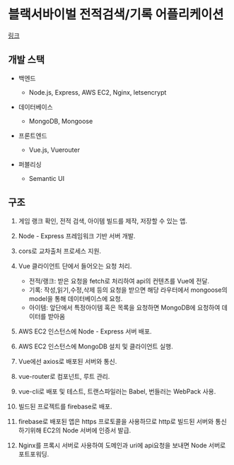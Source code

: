# 블랙서바이벌 전적검색/기록 어플리케이션
[링크](https://eeong-blacksurvival.web.app)
## 개발 스택

- 백엔드	
	- Node.js, Express, AWS EC2, Nginx, letsencrypt

- 데이터베이스
	- MongoDB, Mongoose

- 프론트엔드	
	- Vue.js, Vuerouter

- 퍼블리싱
	- Semantic UI

## 구조

 1. 게임 랭크 확인, 전적 검색, 아이템 빌드를 제작, 저장할 수 있는 앱.

 2. Node - Express 프레임워크 기반 서버 개발.

 3. cors로 교차출처 프로세스 지원.

 4. Vue 클라이언트 단에서 들어오는 요청 처리.	
	- 전적/랭크: 받은 요청을 fetch로 처리하여 api의 컨텐츠를 Vue에 전달.
	- 기록: 작성,읽기,수정,삭제 등의 요청을 받으면 해당 라우터에서 mongoose의 model을 통해 데이터베이스에 요청.
	- 아이템: 앞단에서 특정아이템 혹은 목록을 요청하면 MongoDB에 요청하여 데이터를 받아옴

 5. AWS EC2 인스턴스에 Node - Express 서버 배포.

 6. AWS EC2 인스턴스에 MongoDB 설치 및 클라이언트 실행.

 7. Vue에선 axios로 배포된 서버와 통신.

 8. vue-router로 컴포넌트, 루트 관리.

 9. vue-cli로 배포 및 테스트, 트랜스파일러는 Babel, 번들러는 WebPack 사용.

 10. 빌드된 프로젝트를 firebase로 배포.

 11. firebase로 배포된 앱은 https 프로토콜을 사용하므로 http로 빌드된 서버와 통신하기위해 EC2의 Node 서버에 인증서 발급. 

 12. Nginx를 프록시 서버로 사용하여 도메인과 uri에 api요청을 보내면 Node 서버로 포트포워딩.